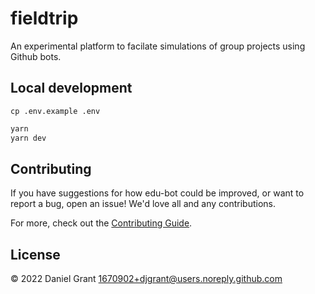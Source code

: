 # fieldtrip

An experimental platform to facilate simulations of group projects using Github bots.

## Local development

```
cp .env.example .env
```

```sh
yarn
yarn dev
```

## Contributing

If you have suggestions for how edu-bot could be improved, or want to report a bug, open an issue! We'd love all and any contributions.

For more, check out the [Contributing Guide](CONTRIBUTING.md).

## License

© 2022 Daniel Grant <1670902+djgrant@users.noreply.github.com>
